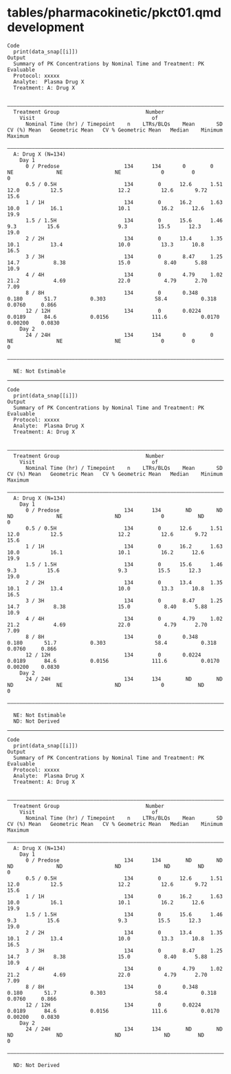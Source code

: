 # tables/pharmacokinetic/pkct01.qmd development

    Code
      print(data_snap[[i]])
    Output
      Summary of PK Concentrations by Nominal Time and Treatment: PK Evaluable
      Protocol: xxxxx
      Analyte:  Plasma Drug X
      Treatment: A: Drug X
      
      ——————————————————————————————————————————————————————————————————————————————————————————————————————————————————————————————————————————————————————————
      Treatment Group                            Number                                                                                                         
        Visit                                      of                                                                                                           
          Nominal Time (hr) / Timepoint    n    LTRs/BLQs    Mean       SD     CV (%) Mean   Geometric Mean   CV % Geometric Mean   Median    Minimum    Maximum
      ——————————————————————————————————————————————————————————————————————————————————————————————————————————————————————————————————————————————————————————
      A: Drug X (N=134)                                                                                                                                         
        Day 1                                                                                                                                                   
          0 / Predose                     134      134       0        0            NE              NE                 NE             0         0          0     
          0.5 / 0.5H                      134        0      12.6      1.51        12.0          12.5                  12.2          12.6       9.72      15.6   
          1 / 1H                          134        0      16.2      1.63        10.0          16.1                  10.1          16.2      12.6       19.9   
          1.5 / 1.5H                      134        0      15.6      1.46         9.3          15.6                   9.3          15.5      12.3       19.0   
          2 / 2H                          134        0      13.4      1.35        10.1          13.4                  10.0          13.3      10.8       16.5   
          3 / 3H                          134        0       8.47     1.25        14.7           8.38                 15.0           8.40      5.88      10.9   
          4 / 4H                          134        0       4.79     1.02        21.2           4.69                 22.0           4.79      2.70       7.09  
          8 / 8H                          134        0       0.348    0.180       51.7           0.303                58.4           0.318     0.0760     0.866 
          12 / 12H                        134        0       0.0224   0.0189      84.6           0.0156              111.6           0.0170    0.00200    0.0830
        Day 2                                                                                                                                                   
          24 / 24H                        134      134       0        0            NE              NE                 NE             0         0          0     
      ——————————————————————————————————————————————————————————————————————————————————————————————————————————————————————————————————————————————————————————
      
      NE: Not Estimable

---

    Code
      print(data_snap[[i]])
    Output
      Summary of PK Concentrations by Nominal Time and Treatment: PK Evaluable
      Protocol: xxxxx
      Analyte:  Plasma Drug X
      Treatment: A: Drug X
      
      ——————————————————————————————————————————————————————————————————————————————————————————————————————————————————————————————————————————————————————————
      Treatment Group                            Number                                                                                                         
        Visit                                      of                                                                                                           
          Nominal Time (hr) / Timepoint    n    LTRs/BLQs    Mean       SD     CV (%) Mean   Geometric Mean   CV % Geometric Mean   Median    Minimum    Maximum
      ——————————————————————————————————————————————————————————————————————————————————————————————————————————————————————————————————————————————————————————
      A: Drug X (N=134)                                                                                                                                         
        Day 1                                                                                                                                                   
          0 / Predose                     134      134        ND        ND         ND              NE                 ND             0           ND       0     
          0.5 / 0.5H                      134        0      12.6      1.51        12.0          12.5                  12.2          12.6       9.72      15.6   
          1 / 1H                          134        0      16.2      1.63        10.0          16.1                  10.1          16.2      12.6       19.9   
          1.5 / 1.5H                      134        0      15.6      1.46         9.3          15.6                   9.3          15.5      12.3       19.0   
          2 / 2H                          134        0      13.4      1.35        10.1          13.4                  10.0          13.3      10.8       16.5   
          3 / 3H                          134        0       8.47     1.25        14.7           8.38                 15.0           8.40      5.88      10.9   
          4 / 4H                          134        0       4.79     1.02        21.2           4.69                 22.0           4.79      2.70       7.09  
          8 / 8H                          134        0       0.348    0.180       51.7           0.303                58.4           0.318     0.0760     0.866 
          12 / 12H                        134        0       0.0224   0.0189      84.6           0.0156              111.6           0.0170    0.00200    0.0830
        Day 2                                                                                                                                                   
          24 / 24H                        134      134        ND        ND         ND              NE                 ND             0           ND       0     
      ——————————————————————————————————————————————————————————————————————————————————————————————————————————————————————————————————————————————————————————
      
      NE: Not Estimable
      ND: Not Derived

---

    Code
      print(data_snap[[i]])
    Output
      Summary of PK Concentrations by Nominal Time and Treatment: PK Evaluable
      Protocol: xxxxx
      Analyte:  Plasma Drug X
      Treatment: A: Drug X
      
      ——————————————————————————————————————————————————————————————————————————————————————————————————————————————————————————————————————————————————————————
      Treatment Group                            Number                                                                                                         
        Visit                                      of                                                                                                           
          Nominal Time (hr) / Timepoint    n    LTRs/BLQs    Mean       SD     CV (%) Mean   Geometric Mean   CV % Geometric Mean   Median    Minimum    Maximum
      ——————————————————————————————————————————————————————————————————————————————————————————————————————————————————————————————————————————————————————————
      A: Drug X (N=134)                                                                                                                                         
        Day 1                                                                                                                                                   
          0 / Predose                     134      134        ND        ND         ND              ND                 ND              ND         ND       0     
          0.5 / 0.5H                      134        0      12.6      1.51        12.0          12.5                  12.2          12.6       9.72      15.6   
          1 / 1H                          134        0      16.2      1.63        10.0          16.1                  10.1          16.2      12.6       19.9   
          1.5 / 1.5H                      134        0      15.6      1.46         9.3          15.6                   9.3          15.5      12.3       19.0   
          2 / 2H                          134        0      13.4      1.35        10.1          13.4                  10.0          13.3      10.8       16.5   
          3 / 3H                          134        0       8.47     1.25        14.7           8.38                 15.0           8.40      5.88      10.9   
          4 / 4H                          134        0       4.79     1.02        21.2           4.69                 22.0           4.79      2.70       7.09  
          8 / 8H                          134        0       0.348    0.180       51.7           0.303                58.4           0.318     0.0760     0.866 
          12 / 12H                        134        0       0.0224   0.0189      84.6           0.0156              111.6           0.0170    0.00200    0.0830
        Day 2                                                                                                                                                   
          24 / 24H                        134      134        ND        ND         ND              ND                 ND              ND         ND       0     
      ——————————————————————————————————————————————————————————————————————————————————————————————————————————————————————————————————————————————————————————
      
      ND: Not Derived

